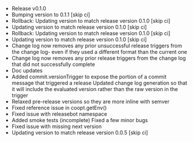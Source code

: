 <!-- Commit 44165619955a0cf8a9968921a7b161cf58d887c8 -->
  * Release v0.1.0
  * Bumping  version to 0.1.1 [skip ci]
  * Rollback: Updating  version to match release version 0.1.0 [skip ci]
  * Updating  version to match release version 0.1.0 [skip ci]
  * Rollback: Updating  version to match release version 0.1.0 [skip ci]
  * Updating  version to match release version 0.1.0 [skip ci]
  *  Change log now removes any prior unsuccessful release triggers from the change log- even if they used a different format than the current one
  *  Change log now removes any prior release triggers from the change log that did not successfully complete
  *  Doc updates
  *  Added commit.versionTrigger to expose the portion of a commit message that triggered a release Updated change log generation so that it will include the evaluated version rather than the raw version in the trigger
  * Relaxed pre-release versions so they are more inline with semver
  * Fixed reference issue in coopt.getEnv()
  * Fixed issue with releasebot namespace
  * Added smoke tests (incomplete) Fixed a few minor bugs
  * Fixed issue with missing next version
  * Updating  version to match release version 0.0.5 [skip ci]